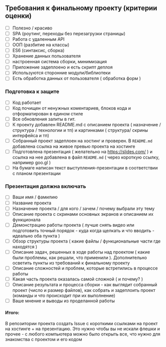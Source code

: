 ## Требования к финальному проекту (критерии оценки)

* [ ] Полезно / красиво
* [ ] SPA (роутинг, переходы без перезагрузки страницы)
* [ ] Работа с удаленным API
* [ ] ООП (разбитие на классы)
* [ ] ES6 (синтаксис, сборка)
* [ ] Хранение данных пользователя
* [ ] настроенная система сборки, минимизация
* [ ] Приложение задеплоено и есть скрипт деплоя
* [ ] Используются сторонние модули/библиотеки
* [ ] Есть обработка данных от пользователя ( обработка форм )

### Подготовка к защите

* [ ] Код работает
* [ ] Код почищен от ненужных коментариев, блоков кода и отформатирован в едином стиле
* [ ] Все обновления залиты в гит.
* [ ] К проекту добавлен README.md c описанием проекта ( назначение / структура / технологии и тп) и картинками ( структура/ скрины интерфейса и тп)
* [ ] Собранный проект задеплоен на хостинг и проверен. В `README.md` добавлена ссылка на живое превью проекта на хостинге
* [ ] Подготовлена презентация ( желательно на https://slides.com/ ) и ссылка на нее добавлена в файл `README.md` ( через короткую ссылку, например goo.gl )
* [ ] На бумаге написан текст выступления-презентации в соответствии с планом презентации

### Презентация должна включать

* [ ] Ваши имя / фамилию
* [ ] Название проекта
* [ ] Назначение проекта / для кого / зачем / почему выбрали эту тему
* [ ] Описание проекта с скринами основных экранов и описанием их функционала
* [ ] Демонстрацию работы проекта ( лучше снять видео или подготовить точный порядок - куда когда щелкать и что вводить - идеально оба пункта )
* [ ] Обзор структуры проекта ( какие файлы / функциональные части где находятся )
* [ ] Описание задач, решенных в ходе работы над проектом ( какие были проблемы, как решали, что применили ). Дополнительно осветить пункты из требований к финальному проекту
* [ ] Описание сложностей и проблем, которые встретились в процессе работы
* [ ] Какая часть проекта оказалась самой сложной ( и почему? )
* [ ] Описание результата и процесса сборки - как выглядит собранный проект (число и размер файлов), как собрать и задеплоить проект (команды и что происходит при их выполнение)
* [ ] Ваше мнение и выводы из проделанной работы

#### Итого:

В репозитории проекта создать Issue с короткими ссылками на проект на хостинге + на презентацию. Это нужно чтобы вы не искали флешки и прочее - с любого компьютера можно было открыть все, что нужно для знакомства с проектом и его кодом
